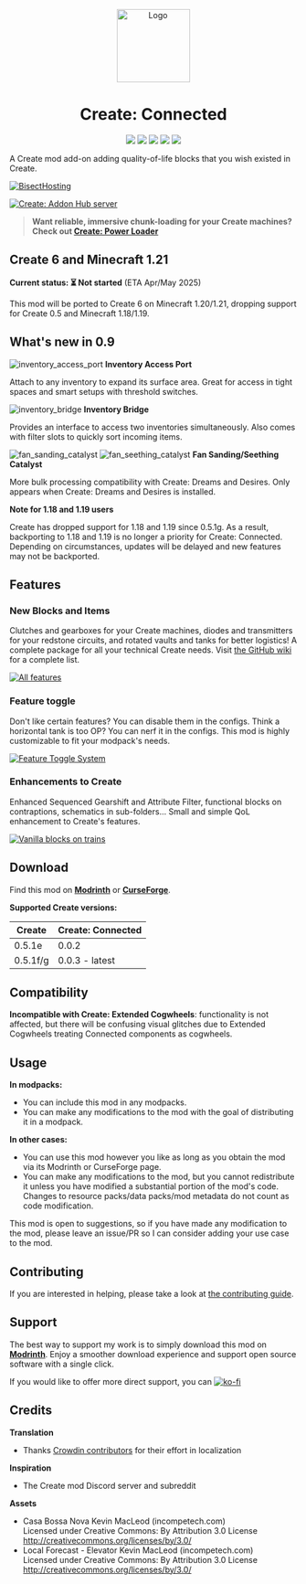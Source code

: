 <p align="center"><img src="https://raw.githubusercontent.com/hlysine/create_connected/main/src/main/resources/create_connected_icon.png" alt="Logo" width="128"></p>

<h1 align="center">Create: Connected</h1>

<p align="center">
<a title="Supported versions" target="_blank" href="https://modrinth.com/mod/create-connected/"><img src="https://cf.way2muchnoise.eu/versions/947914_all.svg"></a>
<a title="Modrinth" target="_blank" href="https://modrinth.com/mod/create-connected/"><img src="https://img.shields.io/modrinth/dt/Vg5TIO6d?style=flat&label=Modrinth"></a>
<a title="CurseForge" target="_blank" href="https://www.curseforge.com/minecraft/mc-mods/create-connected"><img src="https://img.shields.io/curseforge/dt/947914?style=flat&label=CurseForge"></a>
<a title="Crowdin" target="_blank" href="https://crowdin.com/project/create-connected-mod"><img src="https://badges.crowdin.net/create-connected-mod/localized.svg"></a>
<a title="Discord" target="_blank" href="https://discord.gg/3AvrppcgG3"><img src="https://discordapp.com/api/guilds/891929048895356948/widget.png?style=shield"></a>
</p>

A Create mod add-on adding quality-of-life blocks that you wish existed in Create.

[![BisectHosting](https://www.bisecthosting.com/partners/custom-banners/cd02548b-be01-4a01-b707-ffcb913f5299.webp)](https://bisecthosting.com/lysine)

[![Create: Addon Hub server](https://discordapp.com/api/guilds/891929048895356948/widget.png?style=banner2)](https://discord.gg/3AvrppcgG3)

> **Want reliable, immersive chunk-loading for your Create machines? Check
out [Create: Power Loader](https://modrinth.com/mod/create-power-loader)**
> 
## Create 6 and Minecraft 1.21

**Current status: ⏳ Not started** (ETA Apr/May 2025)

This mod will be ported to Create 6 on Minecraft 1.20/1.21, dropping support for Create 0.5 and Minecraft 1.18/1.19.

## What's new in 0.9

![inventory_access_port](https://github.com/user-attachments/assets/11f8bc2b-3c63-4aa4-a068-f581e114a4a0) **Inventory Access Port**

Attach to any inventory to expand its surface area. Great for access in tight spaces and smart setups with threshold switches.

![inventory_bridge](https://github.com/user-attachments/assets/a92555a4-4f27-441a-8128-4c03edccdb85) **Inventory Bridge**

Provides an interface to access two inventories simultaneously. Also comes with filter slots to quickly sort incoming items.

![fan_sanding_catalyst](https://github.com/user-attachments/assets/0689fddd-f698-4b72-80e8-19a3f9833440) ![fan_seething_catalyst](https://github.com/user-attachments/assets/8e15a9e4-a173-40de-9240-990beaefc43e) **Fan Sanding/Seething Catalyst**

More bulk processing compatibility with Create: Dreams and Desires. Only appears when Create: Dreams and Desires is installed.

**Note for 1.18 and 1.19 users**

Create has dropped support for 1.18 and 1.19 since 0.5.1g. As a result, backporting to 1.18 and 1.19 is no longer
a priority for Create: Connected. Depending on circumstances, updates will be delayed and new features may not be backported.

## Features

### New Blocks and Items

Clutches and gearboxes for your Create machines, diodes and transmitters for your redstone circuits, and rotated vaults and tanks for better logistics!
A complete package for all your technical Create needs. Visit [the GitHub wiki](https://github.com/hlysine/create_connected/wiki/New-Features) for a complete list.

[![All features](https://cdn.modrinth.com/data/Vg5TIO6d/images/897c4d67eae94a366c49782ddb1654c5a6e383c5.png)](https://github.com/hlysine/create_connected/wiki/New-Features)

### Feature toggle

Don't like certain features? You can disable them in the configs. Think a horizontal tank is too OP? You can nerf it in the configs. This mod is highly customizable to fit your modpack's needs.

[![Feature Toggle System](https://cdn.modrinth.com/data/Vg5TIO6d/images/d74a9a1a353caee83b0d5dc69c60305a14699d3a.png)](https://github.com/hlysine/create_connected/wiki/Configs)

### Enhancements to Create

Enhanced Sequenced Gearshift and Attribute Filter, functional blocks on contraptions, schematics in sub-folders...
Small and simple QoL enhancement to Create's features.

[![Vanilla blocks on trains](https://github.com/hlysine/create_connected/assets/25472513/31d7c32e-0cc1-4238-a220-315d8269810f)](https://github.com/hlysine/create_connected/wiki/Create-Enhancements)

## Download

Find this mod on [**Modrinth**](https://modrinth.com/mod/create-connected) or
[**CurseForge**](https://legacy.curseforge.com/minecraft/mc-mods/create-connected).

**Supported Create versions:**

| Create   | Create: Connected |
|----------|-------------------|
| 0.5.1e   | 0.0.2             |
| 0.5.1f/g | 0.0.3 - latest    |

## Compatibility

**Incompatible with Create: Extended Cogwheels**: functionality is not affected, but there will be confusing visual
glitches due to Extended Cogwheels treating Connected components as cogwheels.

## Usage

**In modpacks:**

- You can include this mod in any modpacks.
- You can make any modifications to the mod with the goal of distributing it in a modpack.

**In other cases:**

- You can use this mod however you like as long as you obtain the mod via its Modrinth or CurseForge page.
- You can make any modifications to the mod, but you cannot redistribute it unless you have modified a substantial
  portion of the mod's code. Changes to resource packs/data packs/mod metadata do not count as code modification.

This mod is open to suggestions, so if you have made any modification to the mod, please leave an issue/PR so I can
consider adding your use case to the mod.

## Contributing

If you are interested in helping, please take a look
at [the contributing guide](https://github.com/hlysine/create_connected/blob/main/CONTRIBUTING.md).

## Support

The best way to support my work is to simply download this mod on [**Modrinth**](https://modrinth.com/mod/create-connected).
Enjoy a smoother download experience and support open source software with a single click.

If you would like to offer more direct support, you
can [![ko-fi](https://ko-fi.com/img/githubbutton_sm.svg)](https://ko-fi.com/O4O2TL8YV)

## Credits

**Translation**

- Thanks [Crowdin contributors](https://crowdin.com/project/create-connected-mod/reports/top-members) for their effort
  in localization

**Inspiration**

- The Create mod Discord server and subreddit

**Assets**

- Casa Bossa Nova Kevin MacLeod (incompetech.com)<br>
  Licensed under Creative Commons: By Attribution 3.0 License<br>
  http://creativecommons.org/licenses/by/3.0/
- Local Forecast - Elevator Kevin MacLeod (incompetech.com)<br>
  Licensed under Creative Commons: By Attribution 3.0 License<br>
  http://creativecommons.org/licenses/by/3.0/

